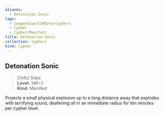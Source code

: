 ```yaml
---
aliases:
  - Detonation Sonic
tags:
  - Compendium/CSRD/en/Cyphers
  - Cypher
  - Cypher/Manifest
title: Detonation Sonic
collection: Cyphers
kind: Cypher
---
```

## Detonation Sonic  
>[!info] Stats  
> **Level:** 1d6+2  
> **Kind:** Manifest
  
Projects a small physical explosive up to a long distance away that explodes with terrifying sound, deafening all in an immediate radius for ten minutes per cypher level.